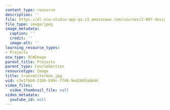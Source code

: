 ```yaml
---
content_type: resource
description: ''
file: https://ol-ocw-studio-app-qa.s3.amazonaws.com/courses/2-007-design-and-manufacturing-i-spring-2009/c3e1fbb0210bb99c77489ed2603ab644_transmitterbox.jpg
file_type: image/jpeg
image_metadata:
  caption: ''
  credit: ''
  image-alt: ''
learning_resource_types:
- Projects
ocw_type: OCWImage
parent_title: Projects
parent_type: CourseSection
resourcetype: Image
title: transmitterbox.jpg
uid: c3e1fbb0-210b-b99c-7748-9ed2603ab644
video_files:
  video_thumbnail_file: null
video_metadata:
  youtube_id: null
---
```

